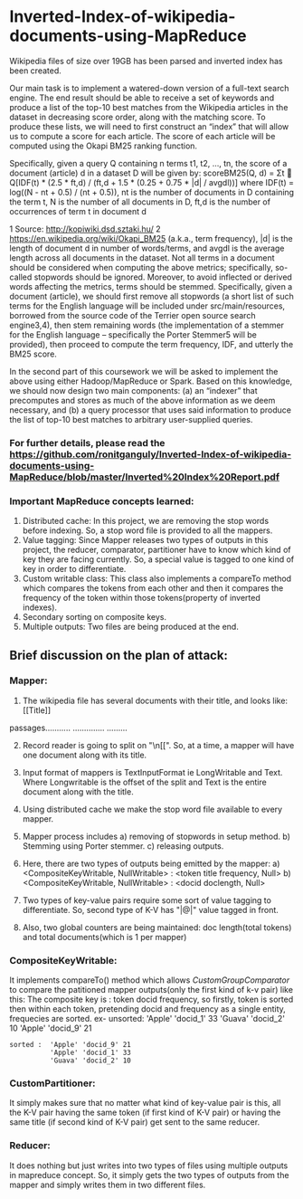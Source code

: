 # Inverted-Index-of-wikipedia-documents-using-MapReduce

Wikipedia files of size over 19GB has been parsed and inverted index has been created.

Our main task is to implement a watered-down version of a full-text search engine. The end result
should be able to receive a set of keywords and produce a list of the top-10 best matches from the
Wikipedia articles in the dataset in decreasing score order, along with the matching score. To
produce these lists, we will need to first construct an “index” that will allow us to compute a score
for each article. The score of each article will be computed using the Okapi BM25 ranking function.

Specifically, given a query Q containing n terms t1, t2, …, tn, the score of a document (article) d in a
dataset D will be given by:
scoreBM25(Q, d) = Σt  Q[IDF(t) * (2.5 * ft,d) / (ft,d + 1.5 * (0.25 + 0.75 * |d| / avgdl))]
where IDF(t) = log((N - nt + 0.5) / (nt + 0.5)), nt is the number of documents in D containing the term
t, N is the number of all documents in D, ft,d is the number of occurrences of term t in document d

1 Source: http://kopiwiki.dsd.sztaki.hu/
2 https://en.wikipedia.org/wiki/Okapi_BM25 
(a.k.a., term frequency), |d| is the length of document d in number of words/terms, and avgdl is the
average length across all documents in the dataset.
Not all terms in a document should be considered when computing the above metrics; specifically,
so-called stopwords should be ignored. Moreover, to avoid inflected or derived words affecting the
metrics, terms should be stemmed. Specifically, given a document (article), we should first remove
all stopwords (a short list of such terms for the English language will be included under
src/main/resources, borrowed from the source code of the Terrier open source search engine3,4),
then stem remaining words (the implementation of a stemmer for the English language – specifically
the Porter Stemmer5 will be provided), then proceed to compute the term frequency, IDF, and utterly the BM25 score.

In the second part of this coursework we will be asked to implement the above using either
Hadoop/MapReduce or Spark.  Based on this knowledge, we should now design two
main components: (a) an “indexer” that precomputes and stores as much of the above information
as we deem necessary, and (b) a query processor that uses said information to produce the list of
top-10 best matches to arbitrary user-supplied queries. 

### For further details, please read the https://github.com/ronitganguly/Inverted-Index-of-wikipedia-documents-using-MapReduce/blob/master/Inverted%20Index%20Report.pdf

### Important MapReduce concepts learned:
1. Distributed cache: In this project, we are removing the stop words before indexing. So, a stop word file is provided to all the mappers.
2. Value tagging: Since Mapper releases two types of outputs in this project, the reducer, comparator, partitioner have to know which kind of key they are facing currently. So, a special value is tagged to one kind of key in order to differentiate.
3. Custom writable class: This class also implements a compareTo method which compares the tokens from each other and then it compares the frequency of the token within those tokens(property of inverted indexes).
4. Secondary sorting on composite keys.
5. Multiple outputs: Two files are being produced at the end. 


## Brief discussion on the plan of attack:

### Mapper:

1) The wikipedia file has several documents with their title, and looks like:
\[\[Title]]

passages...........
..............
.........

2) Record reader is going to split on "\n\[\[". So, at a time, a mapper will have one document along with its title.

3) Input format of mappers is TextInputFormat ie LongWritable and Text. Where Longwritable is the offset of the split and Text is the entire document along with the title.

4) Using distributed cache we make the stop word file available to every mapper. 

5) Mapper process includes a) removing of stopwords in setup method. b) Stemming using Porter stemmer. c) releasing outputs.

6) Here, there are two types of outputs being emitted by the mapper: a) <CompositeKeyWritable, NullWritable> : <token title frequency, Null> b) <CompositeKeyWritable, NullWritable> : <docid doclength, Null>

7) Two types of key-value pairs require some sort of value tagging to differentiate. So, second type of K-V has "|@|" value tagged in front.

8) Also, two global counters are being maintained: doc length(total tokens) and total documents(which is 1 per mapper)

### CompositeKeyWritable:

It implements compareTo() method which allows *CustomGroupComparator* to compare the patitioned mapper outputs(only the first kind of k-v pair) like this:
The composite key is : token docid frequency, so firstly, token is sorted then within each token, pretending docid and frequency as a single entity, frequecies are sorted.
ex- unsorted: 'Apple' 'docid_1' 33
              'Guava' 'docid_2' 10
              'Apple' 'docid_9' 21
              
    sorted :  'Apple' 'docid_9' 21
              'Apple' 'docid_1' 33
              'Guava' 'docid_2' 10
              
 ### CustomPartitioner:
 
 It simply makes sure that no matter what kind of key-value pair is this, all the K-V pair having the same token (if first kind of K-V pair) or having the same title (if second kind of K-V pair) get sent to the same reducer.
 
 ### Reducer:
 
 It does nothing but just writes into two types of files using multiple outputs in mapreduce concept. So, it simply gets the two types of outputs from the mapper and simply writes them in two different files.
